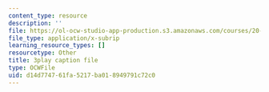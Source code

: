 ```yaml
---
content_type: resource
description: ''
file: https://ol-ocw-studio-app-production.s3.amazonaws.com/courses/20-219-becoming-the-next-bill-nye-writing-and-hosting-the-educational-show-january-iap-2015/d14d774761fa5217ba018949791c72c0_VQi6t2NfWig.vtt
file_type: application/x-subrip
learning_resource_types: []
resourcetype: Other
title: 3play caption file
type: OCWFile
uid: d14d7747-61fa-5217-ba01-8949791c72c0
---
```

